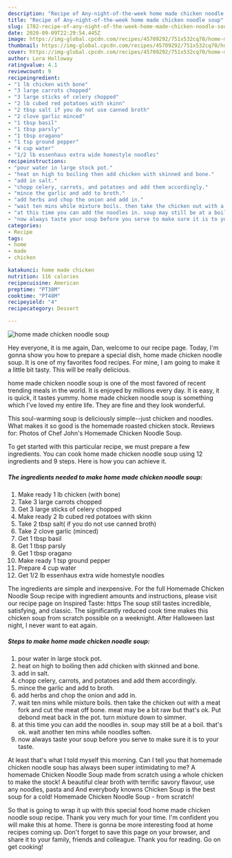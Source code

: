 ```yaml
---
description: "Recipe of Any-night-of-the-week home made chicken noodle soup"
title: "Recipe of Any-night-of-the-week home made chicken noodle soup"
slug: 1782-recipe-of-any-night-of-the-week-home-made-chicken-noodle-soup
date: 2020-09-09T22:29:54.445Z
image: https://img-global.cpcdn.com/recipes/45709292/751x532cq70/home-made-chicken-noodle-soup-recipe-main-photo.jpg
thumbnail: https://img-global.cpcdn.com/recipes/45709292/751x532cq70/home-made-chicken-noodle-soup-recipe-main-photo.jpg
cover: https://img-global.cpcdn.com/recipes/45709292/751x532cq70/home-made-chicken-noodle-soup-recipe-main-photo.jpg
author: Lora Holloway
ratingvalue: 4.1
reviewcount: 9
recipeingredient:
- "1 lb chicken with bone"
- "3 large carrots chopped"
- "3 large sticks of celery chopped"
- "2 lb cubed red potatoes with skinn"
- "2 tbsp salt if you do not use canned broth"
- "2 clove garlic minced"
- "1 tbsp basil"
- "1 tbsp parsly"
- "1 tbsp oragano"
- "1 tsp ground pepper"
- "4 cup water"
- "1/2 lb essenhaus extra wide homestyle noodles"
recipeinstructions:
- "pour water in large stock pot."
- "heat on high to boiling then add chicken with skinned and bone."
- "add in salt."
- "chopp celery, carrots, and potatoes and add them accordingly."
- "mince the garlic and add to broth."
- "add herbs and chop the onion and add in."
- "wait ten mins while mixture boils. then take the chicken out with a meat fork and cut the meat off bone. meat may be a bit raw but that&#39;s ok. Put debond meat back in the pot. turn mixture down to simmer."
- "at this time you can add the noodles in. soup may still be at a boil. that&#39;s ok. wait another ten mins while noodles soften."
- "now always taste your soup before you serve to make sure it is to your taste."
categories:
- Recipe
tags:
- home
- made
- chicken

katakunci: home made chicken 
nutrition: 116 calories
recipecuisine: American
preptime: "PT38M"
cooktime: "PT48M"
recipeyield: "4"
recipecategory: Dessert

---
```



![home made chicken noodle soup](https://img-global.cpcdn.com/recipes/45709292/751x532cq70/home-made-chicken-noodle-soup-recipe-main-photo.jpg)

Hey everyone, it is me again, Dan, welcome to our recipe page. Today, I'm gonna show you how to prepare a special dish, home made chicken noodle soup. It is one of my favorites food recipes. For mine, I am going to make it a little bit tasty. This will be really delicious.

home made chicken noodle soup is one of the most favored of recent trending meals in the world. It is enjoyed by millions every day. It is easy, it is quick, it tastes yummy. home made chicken noodle soup is something which I've loved my entire life. They are fine and they look wonderful.

This soul-warming soup is deliciously simple--just chicken and noodles. What makes it so good is the homemade roasted chicken stock. Reviews for: Photos of Chef John&#39;s Homemade Chicken Noodle Soup.


To get started with this particular recipe, we must prepare a few ingredients. You can cook home made chicken noodle soup using 12 ingredients and 9 steps. Here is how you can achieve it.

<!--inarticleads1-->

##### The ingredients needed to make home made chicken noodle soup:

1. Make ready 1 lb chicken (with bone)
1. Take 3 large carrots chopped
1. Get 3 large sticks of celery chopped
1. Make ready 2 lb cubed red potatoes with skinn
1. Take 2 tbsp salt( if you do not use canned broth)
1. Take 2 clove garlic (minced)
1. Get 1 tbsp basil
1. Get 1 tbsp parsly
1. Get 1 tbsp oragano
1. Make ready 1 tsp ground pepper
1. Prepare 4 cup water
1. Get 1/2 lb essenhaus extra wide homestyle noodles


The ingredients are simple and inexpensive. For the full Homemade Chicken Noodle Soup recipe with ingredient amounts and instructions, please visit our recipe page on Inspired Taste: https The soup still tastes incredible, satisfying, and classic. The significantly reduced cook time makes this chicken soup from scratch possible on a weeknight. After Halloween last night, I never want to eat again. 

<!--inarticleads2-->

##### Steps to make home made chicken noodle soup:

1. pour water in large stock pot.
1. heat on high to boiling then add chicken with skinned and bone.
1. add in salt.
1. chopp celery, carrots, and potatoes and add them accordingly.
1. mince the garlic and add to broth.
1. add herbs and chop the onion and add in.
1. wait ten mins while mixture boils. then take the chicken out with a meat fork and cut the meat off bone. meat may be a bit raw but that&#39;s ok. Put debond meat back in the pot. turn mixture down to simmer.
1. at this time you can add the noodles in. soup may still be at a boil. that&#39;s ok. wait another ten mins while noodles soften.
1. now always taste your soup before you serve to make sure it is to your taste.


At least that&#39;s what I told myself this morning. Can I tell you that homemade chicken noodle soup has always been super intimidating to me? A homemade Chicken Noodle Soup made from scratch using a whole chicken to make the stock! A beautiful clear broth with terrific savory flavour, use any noodles, pasta and And everybody knowns Chicken Soup is the best soup for a cold! Homemade Chicken Noodle Soup - from scratch! 

So that is going to wrap it up with this special food home made chicken noodle soup recipe. Thank you very much for your time. I'm confident you will make this at home. There is gonna be more interesting food at home recipes coming up. Don't forget to save this page on your browser, and share it to your family, friends and colleague. Thank you for reading. Go on get cooking!
